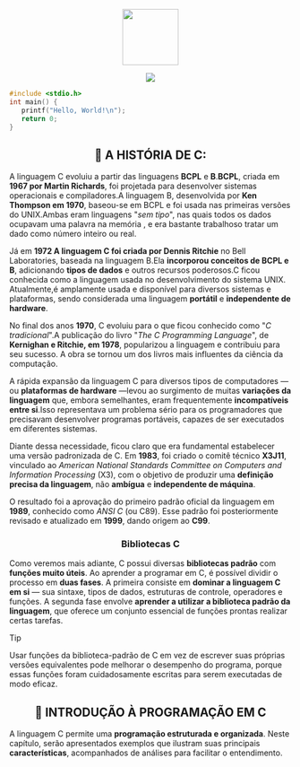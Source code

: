 
<!---------------------------------------------------------------------------------------HEADER--------------------------------------------------------------------------------------->


<p align="center">
   <img src="https://devicons.railway.com/i/c.svg" width="100">
</p>

<div align="center">
   <img src="https://capsule-render.vercel.app/api?type=cylinder&height=35&color=387db8&text=Linguagem%20C&fontSize=25&fontColor=FFFFFF&fontAlignY=53">
</div>

```c
#include <stdio.h>
int main() {
   printf("Hello, World!\n");
   return 0;
}
```

<!---------------------------------------------------------------------------------------PART1--------------------------------------------------------------------------------------->



<h2 align="center">📘 A HISTÓRIA DE C:</h2>

A linguagem C evoluiu a partir das linguagens **BCPL** e **B**.**BCPL**, criada em **1967 por Martin Richards**,
foi projetada para desenvolver sistemas operacionais e compiladores.A linguagem B, desenvolvida por **Ken Thompson
em 1970**, baseou-se em BCPL e foi usada nas primeiras versões do UNIX.Ambas eram linguagens "*sem tipo*", nas quais
todos os dados ocupavam uma palavra na memória , e era bastante trabalhoso tratar um dado como número inteiro ou real.

Já em **1972 A linguagem C foi criada por Dennis Ritchie** no Bell Laboratories, baseada na linguagem B.Ela **incorporou
conceitos de BCPL e B**, adicionando **tipos de dados** e outros recursos poderosos.C ficou conhecida como a linguagem
usada no desenvolvimento do sistema UNIX. Atualmente,é amplamente usada e disponível para diversos sistemas e plataformas,
sendo considerada uma linguagem **portátil** e **independente de hardware**.

No final dos anos **1970**, C evoluiu para o que ficou conhecido como "*C tradicional*".A publicação do livro "*The C
Programming Language*", de **Kernighan e Ritchie, em 1978**, popularizou a linguagem e contribuiu para seu sucesso.
A obra se tornou um dos livros mais influentes da ciência da computação.

A rápida expansão da linguagem C para diversos tipos de computadores — ou **plataformas de hardware** —levou ao surgimento
de muitas **variações da linguagem** que, embora semelhantes, eram frequentemente **incompatíveis entre si**.Isso representava
um problema sério para os programadores que precisavam desenvolver programas portáveis, capazes de ser executados em diferentes sistemas.

Diante dessa necessidade, ficou claro que era fundamental estabelecer uma versão padronizada de C. Em **1983**, 
foi criado o comitê técnico **X3J11**, vinculado ao *American National Standards Committee on Computers and Information
Processing* (X3), com o objetivo de produzir uma **definição precisa da linguagem**, não **ambígua** e **independente de máquina**.

O resultado foi a aprovação do primeiro padrão oficial da linguagem em **1989**, conhecido como *ANSI C* (ou C89).
Esse padrão foi posteriormente revisado e atualizado em **1999**, dando origem ao **C99**.

<h3 align="center">Bibliotecas C</h3>

Como veremos mais adiante, C possui diversas **bibliotecas padrão** com **funções muito úteis**. Ao aprender a 
programar em C, é possível dividir o processo em **duas fases**. A primeira consiste em **dominar a linguagem C
em si** — sua sintaxe, tipos de dados, estruturas de controle, operadores e funções. A segunda fase envolve 
**aprender a utilizar a biblioteca padrão da linguagem**, que oferece um conjunto essencial de funções prontas realizar certas tarefas.

> [!TIP]
> Usar funções da biblioteca-padrão de C em vez de escrever suas próprias versões equivalentes pode melhorar
>  o desempenho do programa, porque essas funções foram cuidadosamente escritas para serem executadas de modo eficaz.



<!---------------------------------------------------------------------------------------PART2--------------------------------------------------------------------------------------->



<h2 align="center">💾 INTRODUÇÃO À PROGRAMAÇÃO EM C</h2>

A linguagem C permite uma **programação estruturada e organizada**. Neste capítulo, serão apresentados exemplos
que ilustram suas principais **características**, acompanhados de análises para facilitar o entendimento.
